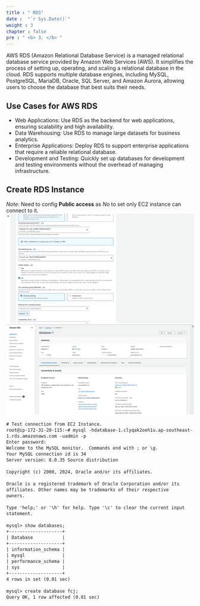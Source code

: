```yaml
---
title : " RDS"
date :  "`r Sys.Date()`" 
weight : 3
chapter : false
pre : " <b> 3. </b> "
---
```



AWS RDS (Amazon Relational Database Service) is a managed relational database service provided by Amazon Web Services (AWS). It simplifies the process of setting up, operating, and scaling a relational database in the cloud. RDS supports multiple database engines, including MySQL, PostgreSQL, MariaDB, Oracle, SQL Server, and Amazon Aurora, allowing users to choose the database that best suits their needs.

## Use Cases for AWS RDS
- Web Applications: Use RDS as the backend for web applications, ensuring scalability and high availability.
- Data Warehousing: Use RDS to manage large datasets for business analytics.
- Enterprise Applications: Deploy RDS to support enterprise applications that require a reliable relational database.
- Development and Testing: Quickly set up databases for development and testing environments without the overhead of managing infrastructure.

## Create RDS Instance 
*Note:* Need to config **Public access** as *No* to set only EC2 instance can connect to it. 
![](rds-1.png)
![](rds-2.png)
```
# Test connection from EC2 Instance.
root@ip-172-31-20-115:~# mysql -hdatabase-1.clyqak2oeh1u.ap-southeast-1.rds.amazonaws.com -uadmin -p
Enter password: 
Welcome to the MySQL monitor.  Commands end with ; or \g.
Your MySQL connection id is 34
Server version: 8.0.35 Source distribution

Copyright (c) 2000, 2024, Oracle and/or its affiliates.

Oracle is a registered trademark of Oracle Corporation and/or its
affiliates. Other names may be trademarks of their respective
owners.

Type 'help;' or '\h' for help. Type '\c' to clear the current input statement.

mysql> show databases;
+--------------------+
| Database           |
+--------------------+
| information_schema |
| mysql              |
| performance_schema |
| sys                |
+--------------------+
4 rows in set (0.01 sec)

mysql> create database fcj;
Query OK, 1 row affected (0.01 sec)
```